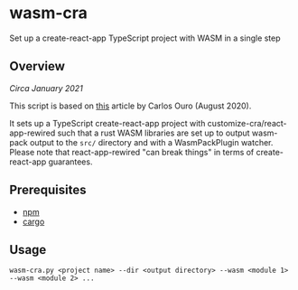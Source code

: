 # wasm-cra
Set up a create-react-app TypeScript project with WASM in a single step

## Overview
*Circa January 2021*

This script is based on [this](https://dev.to/techtrouts/embed-rust-wasm-into-react-48og) article by Carlos Ouro (August 2020).

It sets up a TypeScript create-react-app project with customize-cra/react-app-rewired such that a rust WASM libraries are set up to output wasm-pack output to the `src/` directory and with a WasmPackPlugin watcher. Please note that react-app-rewired "can break things" in terms of create-react-app guarantees.

## Prerequisites
* [npm](https://www.npmjs.com/get-npm)
* [cargo](https://doc.rust-lang.org/cargo/getting-started/installation.html)

## Usage
`wasm-cra.py <project name> --dir <output directory> --wasm <module 1> --wasm <module 2> ...`
